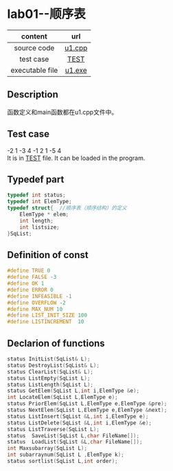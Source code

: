 # lab01--顺序表
|content|url|
|:-:|:-:|
|source code|[u1.cpp](u1.cpp)|
|test case|[TEST](TEST)|
|executable file|[u1.exe](u1.exe)|
## Description
函数定义和main函数都在u1.cpp文件中。
## Test case
-2 1 -3 4 -1 2 1 -5 4   
It is in [TEST](TEST) file. It can be loaded in the program.
## Typedef part
~~~cpp
typedef int status;
typedef int ElemType; 
typedef struct{  //顺序表（顺序结构）的定义
	ElemType * elem;
	int length;
	int listsize;
}SqList;
~~~
## Definition of const
~~~cpp
#define TRUE 0
#define FALSE -3
#define OK 1
#define ERROR 0
#define INFEASIBLE -1
#define OVERFLOW -2
#define MAX_NUM 10
#define LIST_INIT_SIZE 100
#define LISTINCREMENT  10
~~~
## Declarion of functions
~~~cpp
status InitList(SqList& L);
status DestroyList(SqList& L);
status ClearList(SqList& L);
status ListEmpty(SqList L);
status ListLength(SqList L);
status GetElem(SqList L,int i,ElemType &e);
int LocateElem(SqList L,ElemType e);
status PriorElem(SqList L,ElemType e,ElemType &pre);
status NextElem(SqList L,ElemType e,ElemType &next);
status ListInsert(SqList &L,int i,ElemType e);
status ListDelete(SqList &L,int i,ElemType &e);
status ListTraverse(SqList L);
status  SaveList(SqList L,char FileName[]);
status  LoadList(SqList &L,char FileName[]);
int Maxsubarray(SqList L);
int subarraynum(SqList L ,ElemType k);
status sortlist(SqList L,int order);
~~~